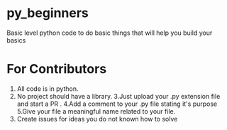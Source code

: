 # py_beginners
Basic level python code to do basic things that will help you build your basics



# For Contributors
1. All code is in python.
2. No project should have a library.
3.Just upload your .py extension file and start a PR .
4.Add a comment to your .py file stating it's purpose
5.Give your file a meaningful name related to your file.
6. Create issues for ideas you do not known how to solve
